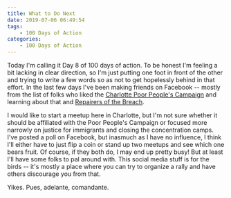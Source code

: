 ```yaml
---
title: What to Do Next
date: 2019-07-06 06:49:54
tags: 
    - 100 Days of Action
categories:
    - 100 Days of Action
---
```

Today I'm calling it Day 8 of 100 days of action.  To be honest I'm feeling a bit lacking in clear direction, so I'm just putting one foot in front of the other and trying to write a few words so as not to get hopelessly behind in that effort.  In the last few days I've been making friends on Facebook -- mostly from the list of folks who liked the [Charlotte Poor People's Campaign](https://www.facebook.com/pages/category/Community/Charlotte-Poor-Peoples-Campaign-1860768333957642/) and learning about that and [Repairers of the Breach](https://www.breachrepairers.org/).  

<!--more-->

I would like to start a meetup here in Charlotte, but I'm not sure whether it should be affiliated with the Poor People's Campaign or focused more narrowly on justice for immigrants and closing the concentration camps. I've posted a poll on Facebook, but inasmuch as I have no influence, I think I'll either have to just flip a coin or stand up two meetups and see which one bears fruit. Of course, if they both do, I may end up pretty busy! But at least I'll have some folks to pal around with.  This social media stuff is for the birds -- it's mostly a place where you can try to organize a rally and have others discourage you from that.  

Yikes.   Pues, adelante, comandante.

